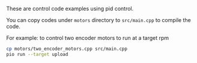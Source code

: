 These are control code examples using pid control.

You can copy codes under `motors` directory to `src/main.cpp` to compile the code.

For example: to control two encoder motors to run at a target rpm

```bash
cp motors/two_encoder_motors.cpp src/main.cpp
pio run --target upload
```

